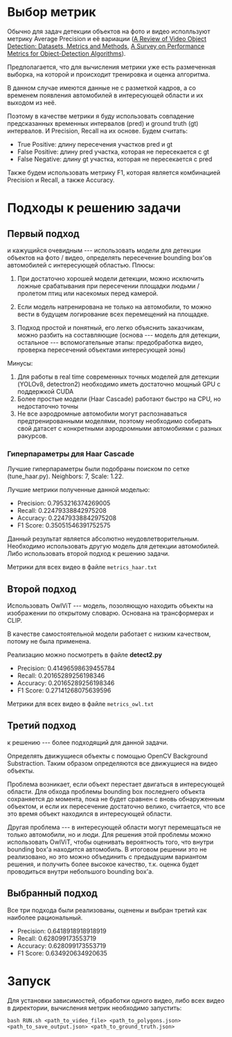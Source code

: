 # Выбор метрик

Обычно для задач детекции объектов на фото и видео исполльзуют метрику Average Precision и её вариации ([A Review of Video Object Detection: Datasets, Metrics and Methods](https://www.mdpi.com/2076-3417/10/21/7834), [A Survey on Performance Metrics for Object-Detection Algorithms](https://www.researchgate.net/publication/343194514_A_Survey_on_Performance_Metrics_for_Object-Detection_Algorithms)). 

Предполагается, что для вычисления метрики уже есть размеченная выборка, на которой и происходит тренировка и оценка алгоритма.

В данном случае имеются данные не с разметкой кадров, а со временем появления автомобилей в интересующей области и их выходом из неё.

Поэтому в качестве метрики я буду использовать совпадение предсказанных временных интервалов (pred) и ground truth (gt) интервалов. И Precision, Recall на их основе. Будем считать:

* True Positive: длину пересечения участков pred и gt
* False Positive: длину pred участка, которая не пересекается с gt
* False Negative: длину gt участка, которая не пересекается с pred

Также будем использовать метрику F1, которая является комбинацией Precision и Recall, а также Accuracy.

# Подходы к решению задачи

## Первый подход

и кажущийся очевидным --- использовать модели для детекции объектов на фото / видео, определять пересечение bounding box'ов автомобилей с интересующей областью. Плюсы:

1. При достаточно хорошей модели детекции, можно исключить ложные срабатывания при пересечении площадки людьми / пролетом птиц или насекомых перед камерой.

2. Если модель натренирована не только на автомобили, то можно вести в будущем логирование всех перемещений на площадке.

3. Подход простой и понятный, его легко объяснить заказчикам, можно разбить на составляющие (основа --- модель для детекции, остальное --- вспомогательные этапы: предобработка видео, проверка пересечений объектами интересующей зоны)

Минусы:

1. Для работы в real time современных точных моделей для детекции (YOLOv8, detectron2) необходимо иметь достаточно мощный GPU с поддержкой CUDA
2. Более простые модели (Haar Cascade) работают быстро на CPU, но недостаточно точны
3. Не все аэродромные автомобили могут распознаваться предтренированными моделями, поэтому необходимо собирать свой датасет с конкретными аэродромными автомобиями с разных ракурсов.

### Гиперпараметры для Haar Cascade

Лучшие гиперпараметры были подобраны поиском по сетке (tune_haar.py). Neighbors: 7, Scale: 1.22.

Лучшие метрики полученные данной моделью:

* Precision: 0.7953216374269005
* Recall: 0.22479338842975208
* Accuracy: 0.22479338842975208
* F1 Score: 0.35051546391752575

Данный результат является абсолютно неудовлетворительным. Необходимо использовать другую модель для детекции автомобилей. Либо использовать второй подход к решению задачи.

Метрики для всех видео в файле ```metrics_haar.txt```

## Второй подход

Использовать OwlViT --- модель, позоляющую находить объекты на изображении по открытому словарю. Основана на трансформерах и CLIP.

В качестве самостоятельной модели работает с низким качеством, потому не была применена.

Реализацию можно посмотреть в файле **detect2.py**

* Precision: 0.41496598639455784
* Recall: 0.20165289256198346
* Accuracy: 0.20165289256198346
* F1 Score: 0.27141268075639596

Метрики для всех видео в файле ```metrics_owl.txt```

## Третий подход 

к решению --- более подходящий для данной задачи. 

Определять движущиеся объекты с помощью OpenCV Background Substraction. Таким образом определяются все движущиеся на видео объекты.

Проблема возникает, если объект перестает двигаться в интересующей области. Для обхода проблемы bounding box последнего объекта сохраняется до момента, пока не будет сравнен с вновь обнаруженным объектом, и если их пересечение достаточно велико, считается, что все это время объект находился в интересующей области.

Другая проблема --- в интересующей области могут перемещаться не только автомобили, но и люди. Для решения этой проблемы можно использовать OwlViT, чтобы оценивать вероятность того, что внутри bounding box'а находится автомобиль. В итоговом решении это не реализовано, но это можно объединить с предыдущим вариантом решения, и получить более высокое качество, т.к. оценка будет проводиться внутри небольшого bounding box'а.

## Выбранный подход

Все три подхода были реализованы, оценены и выбран третий как наиболее рациональный.

* Precision: 0.6418918918918919
* Recall: 0.628099173553719
* Accuracy: 0.628099173553719
* F1 Score: 0.634920634920635

# Запуск

Для установки зависимостей, обработки одного видео, либо всех видео в директории, вычисления метрик необходимо запустить:

```
bash RUN.sh <path_to_video_file> <path_to_polygons.json> <path_to_save_output.json> <path_to_ground_truth.json>
```
